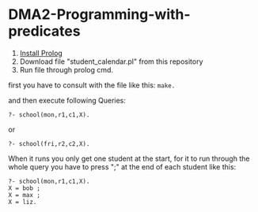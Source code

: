 # DMA2-Programming-with-predicates

1. [Install Prolog](http://www.swi-prolog.org/download/stable)
2. Download file "student_calendar.pl" from this repository
3. Run file through prolog cmd. 

first you have to consult with the file like this:
``
make.
``

and then execute following Queries:

``
?- school(mon,r1,c1,X). 
``

or

``
?- school(fri,r2,c2,X).
``

When it runs you only get one student at the start, for it to run through the whole query you have to press ";" at the end of each student
like this:

```
?- school(mon,r1,c1,X).
X = bob ;
X = max ;
X = liz.
```
